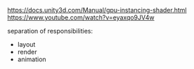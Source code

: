 https://docs.unity3d.com/Manual/gpu-instancing-shader.html
https://www.youtube.com/watch?v=eyaxqo9JV4w

separation of responsibilities:
- layout
- render
- animation